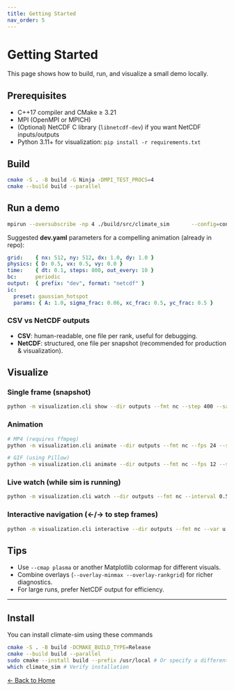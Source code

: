 ```yaml
---
title: Getting Started
nav_order: 5
---
```


# Getting Started

This page shows how to build, run, and visualize a small demo locally.

## Prerequisites

- C++17 compiler and CMake ≥ 3.21
- MPI (OpenMPI or MPICH)
- (Optional) NetCDF C library (`libnetcdf-dev`) if you want NetCDF inputs/outputs
- Python 3.11+ for visualization: `pip install -r requirements.txt`

## Build

```bash
cmake -S . -B build -G Ninja -DMPI_TEST_PROCS=4
cmake --build build --parallel
```

## Run a demo

```bash
mpirun --oversubscribe -np 4 ./build/src/climate_sim       --config=configs/dev.yaml       --output.format=netcdf
```

Suggested **dev.yaml** parameters for a compelling animation (already in repo):

```yaml
grid:    { nx: 512, ny: 512, dx: 1.0, dy: 1.0 }
physics: { D: 0.5, vx: 0.5, vy: 0.0 }
time:    { dt: 0.1, steps: 800, out_every: 10 }
bc:      periodic
output:  { prefix: "dev", format: "netcdf" }
ic:
  preset: gaussian_hotspot
  params: { A: 1.0, sigma_frac: 0.06, xc_frac: 0.5, yc_frac: 0.5 }
```

### CSV vs NetCDF outputs

- **CSV**: human-readable, one file per rank, useful for debugging.  
- **NetCDF**: structured, one file per snapshot (recommended for production & visualization).  

## Visualize

### Single frame (snapshot)
```bash
python -m visualization.cli show --dir outputs --fmt nc --step 400 --save demo_frame.png       --overlay-minmax --overlay-rankgrid --overlay-rankboxes
```

### Animation
```bash
# MP4 (requires ffmpeg)
python -m visualization.cli animate --dir outputs --fmt nc --fps 24 --save demo.mp4       --overlay-minmax --overlay-rankgrid

# GIF (using Pillow)
python -m visualization.cli animate --dir outputs --fmt nc --fps 12 --save demo.gif --writer pillow
```

### Live watch (while sim is running)
```bash
python -m visualization.cli watch --dir outputs --fmt nc --interval 0.5
```

### Interactive navigation (←/→ to step frames)
```bash
python -m visualization.cli interactive --dir outputs --fmt nc --var u
```

## Tips

- Use `--cmap plasma` or another Matplotlib colormap for different visuals.  
- Combine overlays (`--overlay-minmax --overlay-rankgrid`) for richer diagnostics.  
- For large runs, prefer NetCDF output for efficiency.  

---

## Install

You can install climate-sim using these commands
```bash
cmake -S . -B build -DCMAKE_BUILD_TYPE=Release
cmake --build build --parallel
sudo cmake --install build --prefix /usr/local # Or specify a different folder
which climate_sim # Verify installation
```

[← Back to Home](index.md)